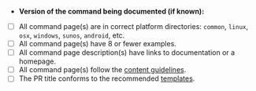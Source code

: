 <!--
Thank you for contributing!
Please fill in the following checklist, removing items that do not apply.
See also https://github.com/tldr-pages/tldr/blob/main/CONTRIBUTING.md
-->

- **Version of the command being documented (if known):**  

- [ ] All command page(s) are in correct platform directories: `common`, `linux`, `osx`, `windows`, `sunos`, `android`, etc.
- [ ] All command page(s) have 8 or fewer examples.
- [ ] All command page description(s) have links to documentation or a homepage.
- [ ] All command page(s) follow the [content guidelines](/tldr-pages/tldr/blob/main/CONTRIBUTING.md#guidelines).
- [ ] The PR title conforms to the recommended [templates](/tldr-pages/tldr/blob/main/CONTRIBUTING.md#commit-message).

